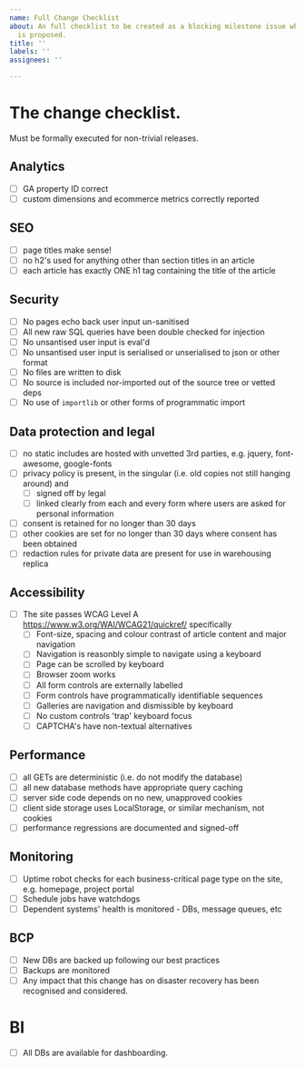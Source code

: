 ```yaml
---
name: Full Change Checklist
about: An full checklist to be created as a blocking milestone issue when a release
  is proposed.
title: ''
labels: ''
assignees: ''

---
```


# The change checklist.

Must be formally executed for non-trivial releases.

## Analytics

  - [ ] GA property ID correct
  - [ ] custom dimensions and ecommerce metrics correctly reported
  
## SEO

  - [ ] page titles make sense!
  - [ ] no h2's used for anything other than section titles in an article
  - [ ] each article has exactly ONE h1 tag containing the title of the article

## Security

  - [ ] No pages echo back user input un-sanitised
  - [ ] All new raw SQL queries have been double checked for injection
  - [ ] No unsantised user input is eval'd
  - [ ] No unsantised user input is serialised or unserialised to json or other format
  - [ ] No files are written to disk
  - [ ] No source is included nor-imported out of the source tree or vetted deps
  - [ ] No use of `importlib` or other forms of programmatic import

## Data protection and legal

  - [ ] no static includes are hosted with unvetted 3rd parties, e.g. jquery, font-awesome, google-fonts
  - [ ] privacy policy is present, in the singular (i.e. old copies not still hanging around) and
    - [ ] signed off by legal
    - [ ] linked clearly from each and every form where users are asked for personal information
  - [ ] consent is retained for no longer than 30 days
  - [ ] other cookies are set for no longer than 30 days where consent has been obtained
  - [ ] redaction rules for private data are present for use in warehousing replica

## Accessibility

  - [ ] The site passes WCAG Level A https://www.w3.org/WAI/WCAG21/quickref/ specifically
    - [ ] Font-size, spacing and colour contrast of article content and major navigation
    - [ ] Navigation is reasonbly simple to navigate using a keyboard
    - [ ] Page can be scrolled by keyboard
    - [ ] Browser zoom works
    - [ ] All form controls are externally labelled
    - [ ] Form controls have programmatically identifiable sequences
    - [ ] Galleries are navigation and dismissible by keyboard
    - [ ] No custom controls 'trap' keyboard focus
    - [ ] CAPTCHA's have non-textual alternatives

## Performance

  - [ ] all GETs are deterministic (i.e. do not modify the database)
  - [ ] all new database methods have appropriate query caching
  - [ ] server side code depends on no new, unapproved cookies
  - [ ] client side storage uses LocalStorage, or similar mechanism, not cookies
  - [ ] performance regressions are documented and signed-off

## Monitoring

  - [ ] Uptime robot checks for each business-critical page type on the site, e.g. homepage, project portal
  - [ ] Schedule jobs have watchdogs
  - [ ] Dependent systems' health is monitored - DBs, message queues, etc

## BCP

  - [ ] New DBs are backed up following our best practices
  - [ ] Backups are monitored
  - [ ] Any impact that this change has on disaster recovery has been recognised and considered.

# BI

  - [ ] All DBs are available for dashboarding.


